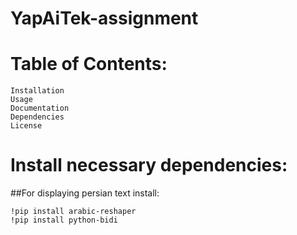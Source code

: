 # YapAiTek-assignment





# Table of Contents:
	Installation
	Usage
	Documentation
	Dependencies
	License


# Install necessary dependencies:
##For displaying persian text install:
```
!pip install arabic-reshaper
!pip install python-bidi
```




